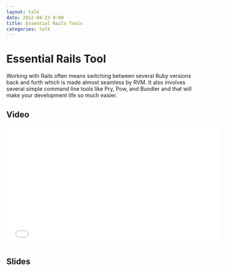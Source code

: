 ```yaml
---
layout: talk
date: 2012-04-23 0:00
title: Essential Rails Tools
categories: talk
---
```

# Essential Rails Tool
Working with Rails often means switching between several Ruby versions back and forth which is made almost seamless by RVM. It also involves several simple command line tools like Pry, Pow, and Bundler and that will make your development life so much easier.

## Video

<iframe width="560" height="315" src="//www.youtube.com/embed/GtB6cwgm2fE" frameborder="0" allowfullscreen></iframe>

## Slides

<script async class="speakerdeck-embed" data-id="4f9718f96fda0a001f01f174" data-ratio="1.33333333333333" src="//speakerdeck.com/assets/embed.js"></script>
